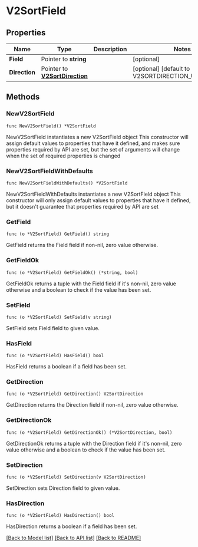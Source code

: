 # V2SortField

## Properties

Name | Type | Description | Notes
------------ | ------------- | ------------- | -------------
**Field** | Pointer to **string** |  | [optional] 
**Direction** | Pointer to [**V2SortDirection**](V2SortDirection.md) |  | [optional] [default to V2SORTDIRECTION_UNSPECIFIED]

## Methods

### NewV2SortField

`func NewV2SortField() *V2SortField`

NewV2SortField instantiates a new V2SortField object
This constructor will assign default values to properties that have it defined,
and makes sure properties required by API are set, but the set of arguments
will change when the set of required properties is changed

### NewV2SortFieldWithDefaults

`func NewV2SortFieldWithDefaults() *V2SortField`

NewV2SortFieldWithDefaults instantiates a new V2SortField object
This constructor will only assign default values to properties that have it defined,
but it doesn't guarantee that properties required by API are set

### GetField

`func (o *V2SortField) GetField() string`

GetField returns the Field field if non-nil, zero value otherwise.

### GetFieldOk

`func (o *V2SortField) GetFieldOk() (*string, bool)`

GetFieldOk returns a tuple with the Field field if it's non-nil, zero value otherwise
and a boolean to check if the value has been set.

### SetField

`func (o *V2SortField) SetField(v string)`

SetField sets Field field to given value.

### HasField

`func (o *V2SortField) HasField() bool`

HasField returns a boolean if a field has been set.

### GetDirection

`func (o *V2SortField) GetDirection() V2SortDirection`

GetDirection returns the Direction field if non-nil, zero value otherwise.

### GetDirectionOk

`func (o *V2SortField) GetDirectionOk() (*V2SortDirection, bool)`

GetDirectionOk returns a tuple with the Direction field if it's non-nil, zero value otherwise
and a boolean to check if the value has been set.

### SetDirection

`func (o *V2SortField) SetDirection(v V2SortDirection)`

SetDirection sets Direction field to given value.

### HasDirection

`func (o *V2SortField) HasDirection() bool`

HasDirection returns a boolean if a field has been set.


[[Back to Model list]](../README.md#documentation-for-models) [[Back to API list]](../README.md#documentation-for-api-endpoints) [[Back to README]](../README.md)


